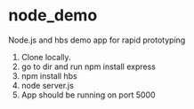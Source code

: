 node_demo
=========

Node.js and hbs demo app for rapid prototyping<br />

<ol>
<li>Clone locally.</li>
<li>go to dir and run npm install express</li>
<li>npm install hbs</li>
<li>node server.js</li>
<li>App should be running on port 5000</li>
</ol>
